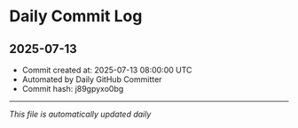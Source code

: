 # Daily Commit Log

## 2025-07-13

- Commit created at: 2025-07-13 08:00:00 UTC
- Automated by Daily GitHub Committer
- Commit hash: j89gpyxo0bg

---
*This file is automatically updated daily*